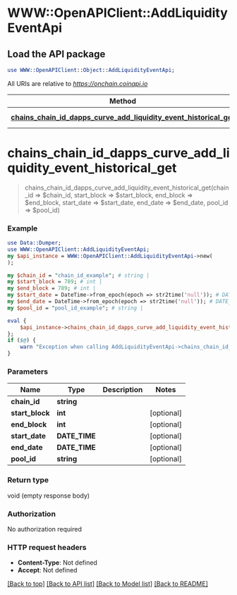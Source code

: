 # WWW::OpenAPIClient::AddLiquidityEventApi

## Load the API package
```perl
use WWW::OpenAPIClient::Object::AddLiquidityEventApi;
```

All URIs are relative to *https://onchain.coinapi.io*

Method | HTTP request | Description
------------- | ------------- | -------------
[**chains_chain_id_dapps_curve_add_liquidity_event_historical_get**](AddLiquidityEventApi.md#chains_chain_id_dapps_curve_add_liquidity_event_historical_get) | **GET** /chains/{chain_id}/dapps/curve/addLiquidityEvent/historical | 


# **chains_chain_id_dapps_curve_add_liquidity_event_historical_get**
> chains_chain_id_dapps_curve_add_liquidity_event_historical_get(chain_id => $chain_id, start_block => $start_block, end_block => $end_block, start_date => $start_date, end_date => $end_date, pool_id => $pool_id)



### Example
```perl
use Data::Dumper;
use WWW::OpenAPIClient::AddLiquidityEventApi;
my $api_instance = WWW::OpenAPIClient::AddLiquidityEventApi->new(
);

my $chain_id = "chain_id_example"; # string | 
my $start_block = 789; # int | 
my $end_block = 789; # int | 
my $start_date = DateTime->from_epoch(epoch => str2time('null')); # DATE_TIME | 
my $end_date = DateTime->from_epoch(epoch => str2time('null')); # DATE_TIME | 
my $pool_id = "pool_id_example"; # string | 

eval {
    $api_instance->chains_chain_id_dapps_curve_add_liquidity_event_historical_get(chain_id => $chain_id, start_block => $start_block, end_block => $end_block, start_date => $start_date, end_date => $end_date, pool_id => $pool_id);
};
if ($@) {
    warn "Exception when calling AddLiquidityEventApi->chains_chain_id_dapps_curve_add_liquidity_event_historical_get: $@\n";
}
```

### Parameters

Name | Type | Description  | Notes
------------- | ------------- | ------------- | -------------
 **chain_id** | **string**|  | 
 **start_block** | **int**|  | [optional] 
 **end_block** | **int**|  | [optional] 
 **start_date** | **DATE_TIME**|  | [optional] 
 **end_date** | **DATE_TIME**|  | [optional] 
 **pool_id** | **string**|  | [optional] 

### Return type

void (empty response body)

### Authorization

No authorization required

### HTTP request headers

 - **Content-Type**: Not defined
 - **Accept**: Not defined

[[Back to top]](#) [[Back to API list]](../README.md#documentation-for-api-endpoints) [[Back to Model list]](../README.md#documentation-for-models) [[Back to README]](../README.md)

